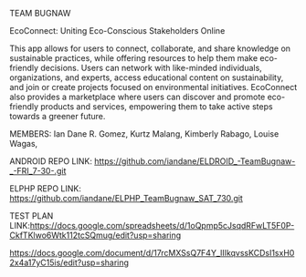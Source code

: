 TEAM BUGNAW

EcoConnect: Uniting Eco-Conscious Stakeholders Online

This app allows for users to connect, collaborate, and share knowledge on sustainable practices, while offering resources to help them make eco-friendly decisions. Users can network with like-minded individuals, organizations, and experts, access educational content on sustainability, and join or create projects focused on environmental initiatives. EcoConnect also provides a marketplace where users can discover and promote eco-friendly products and services, empowering them to take active steps towards a greener future.

MEMBERS: Ian Dane R. Gomez, Kurtz Malang, Kimberly Rabago, Louise Wagas,


ANDROID REPO LINK: https://github.com/iandane/ELDROID_-TeamBugnaw-_-FRI_7-30-.git

ELPHP REPO LINK: https://github.com/iandane/ELPHP_TeamBugnaw_SAT_730.git

TEST PLAN LINK:https://docs.google.com/spreadsheets/d/1oQpmp5cJsqdRFwLT5F0P-CkfTKlwo6Wtk112tcSQmug/edit?usp=sharing




https://docs.google.com/document/d/17rcMXSsQ7F4Y_lIIkqvssKCDsI1sxH02x4a17yC15is/edit?usp=sharing
